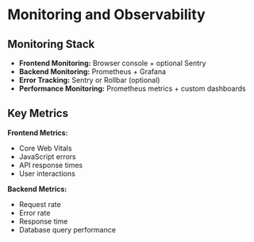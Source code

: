 # Monitoring and Observability

## Monitoring Stack

- **Frontend Monitoring:** Browser console + optional Sentry
- **Backend Monitoring:** Prometheus + Grafana
- **Error Tracking:** Sentry or Rollbar (optional)
- **Performance Monitoring:** Prometheus metrics + custom dashboards

## Key Metrics

**Frontend Metrics:**
- Core Web Vitals
- JavaScript errors
- API response times
- User interactions

**Backend Metrics:**
- Request rate
- Error rate
- Response time
- Database query performance
